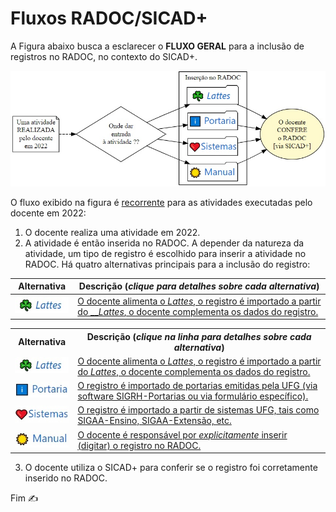 # Fluxos RADOC/SICAD+

A Figura abaixo busca a esclarecer o **FLUXO GERAL** para a inclusão de registros no RADOC, no contexto do SICAD+.

<img src="../media/fluxo-principal.jpg" width="650">

O fluxo exibido na figura é <ins>recorrente</ins> para as atividades executadas pelo docente em 2022:<br>

1. O docente realiza uma atividade em 2022.
1. A atividade é então inserida no RADOC. A depender da natureza da atividade, um tipo de registro é escolhido para inserir a atividade no RADOC. Há quatro alternativas principais para a inclusão do registro:

|Alternativa|Descrição (_clique para detalhes sobre cada alternativa_)|
|-|-|
|[<img src="../media/icon-lattes.jpg" width=100>](./form-lattes.md)|[O docente alimenta o _Lattes_, o registro é importado a partir do ___Lattes_, o docente complementa os dados do registro.](./form-lattes.md)|


<table>
<tr>
<th>Alternativa</th>
  <th>Descrição (<i>clique na linha para detalhes sobre cada alternativa</i>)</th>
</tr>
<tr>
<td> <img src="../media/icon-lattes.jpg" width=100> </td>
  <td><a href="./form-lattes.md">O docente alimenta o <i>Lattes</i>, o registro é importado a partir do <i>Lattes</i>, o docente complementa os dados do registro.</a></td>
</tr>
<tr>
<td> <img src="../media/icon-portaria.jpg" width=100> </td>
<td><a href="./lattes.md">O registro é importado de portarias emitidas pela UFG (via software SIGRH-Portarias ou via formulário específico).</a></td>
</tr>
<tr>
<td> <img src="../media/icon-sistemas.jpg" width=100> </td>
<td><a href="./lattes.md">O registro é importado a partir de sistemas UFG, tais como SIGAA-Ensino, SIGAA-Extensão, etc.</a></td>
</tr>
<tr>
<td> <img src="../media/icon-manual.jpg" width=100> </td>
  <td><a href="./lattes.md">O docente é responsável por <i>explicitamente</i> inserir (digitar) o registro no RADOC.</a></td>
</tr>
</table>

3. O docente utiliza o SICAD+ para conferir se o registro foi corretamente inserido no RADOC.


Fim &#9997;
